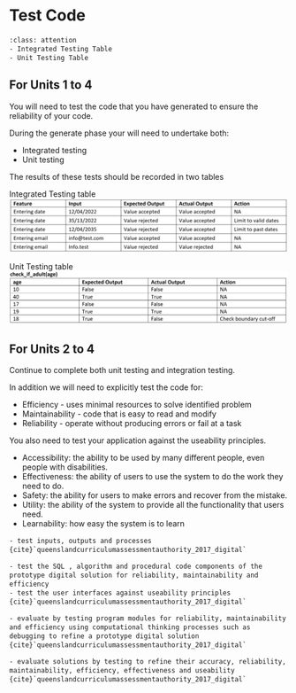 # Test Code

```{admonition} Tools use:
:class: attention 
- Integrated Testing Table
- Unit Testing Table
```

## For Units 1 to 4
You will need to test the code that you have generated to ensure the reliability of your code.

During the generate phase your will need to undertake both:
- Integrated testing
- Unit testing

The results of these tests should be recorded in two tables

Integrated Testing table  
![Integrated Testing](./assets/integrated_testing.png)

Unit Testing table
![Unit Testing](./assets/unit_testing.png)


## For Units 2 to 4
Continue to complete both unit testing and integration testing.

In addition we will need to explicitly test the code for:
- Efficiency - uses minimal resources to solve identified problem
- Maintainability - code that is easy to read and modify
- Reliability - operate without producing errors or fail at a task

You also need to test your application against the useability principles.
- Accessibility: the ability to be used by many different people, even people with disabilities.
- Effectiveness: the ability of users to use the system to do the work they need to do.
- Safety: the ability for users to make errors and recover from the mistake.
- Utility: the ability of the system to provide all the functionality that users need.
- Learnability: how easy the system is to learn


```{admonition} Unit 1 subject matter covered:
- test inputs, outputs and processes
{cite}`queenslandcurriculumassessmentauthority_2017_digital`
```

```{admonition} Unit 2 subject matter covered:
- test the SQL , algorithm and procedural code components of the prototype digital solution for reliability, maintainability and efficiency
- test the user interfaces against useability principles
{cite}`queenslandcurriculumassessmentauthority_2017_digital`
```

```{admonition} Unit 3 subject matter covered:
- evaluate by testing program modules for reliability, maintainability and efficiency using computational thinking processes such as debugging to refine a prototype digital solution
{cite}`queenslandcurriculumassessmentauthority_2017_digital`
```

```{admonition} Unit 4 subject matter covered:
- evaluate solutions by testing to refine their accuracy, reliability, maintainability, efficiency, effectiveness and useability
{cite}`queenslandcurriculumassessmentauthority_2017_digital`
```